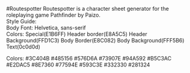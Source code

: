 #Routespotter
Routespotter is a character sheet generator for the roleplaying game Pathfinder by Paizo.           
Style Guide:        
Body Font: Helvetica, sans-serif                
Colors: Special(E1B6FF) Header border(E8A5C5) Header Background(FFD1C3) Body Border(E8C082) Body Background(FFF5B6) Text(0c0d0d)

Colors:
	#3C404B
	#485156
	#576D6A
	#73907E
	#94A592
	#B5C3AC
	#E2DAC5
	#8E7360
	#77594E
	#593C3E
	#332330
	#281324